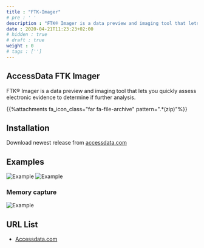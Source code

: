 ```yaml
---
title : "FTK-Imager"
# pre : ' '
description : "FTK® Imager is a data preview and imaging tool that lets you quickly assess electronic evidence to determine if further analysis."
date : 2020-04-21T11:23:23+02:00
# hidden : true
# draft : true
weight : 0
# tags : ['']
---
```


## AccessData FTK Imager

FTK® Imager is a data preview and imaging tool that lets you quickly assess electronic evidence to determine if further analysis.

{{%attachments fa_icon_class="far fa-file-archive" pattern=".*(zip)"%}}

## Installation

Download newest release from [accessdata.com](https://accessdata.com/product-download)

## Examples

![Example](images/example-1.png)
![Example](images/example-2.png)

### Memory capture

![Example](images/example-3.png)

## URL List

- [Accessdata.com](https://accessdata.com)

